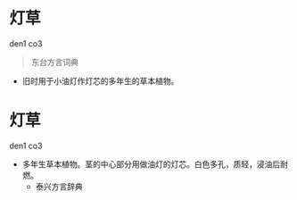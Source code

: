 # 灯草
den1 co3
> 东台方言词典
- 旧时用于小油灯作灯芯的多年生的草本植物。

# 灯草
den1 co3
+ 多年生草本植物。茎的中心部分用做油灯的灯芯。白色多孔，质轻，浸油后耐燃。
  * 泰兴方言辞典
